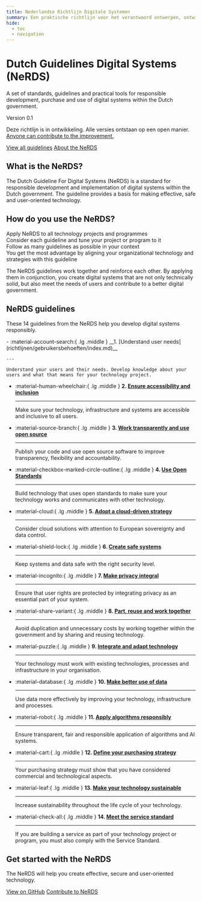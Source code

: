 ```yaml
---
title: Nederlandse Richtlijn Digitale Systemen
summary: Een praktische richtlijn voor het verantwoord ontwerpen, ontwikkelen en implementeren van digitale systemen binnen de Nederlandse overheid.
hide:
  - toc
  - navigation
---
```


<script>
// Landing page script
document.addEventListener('DOMContentLoaded', function() {
    // Initialize animations for landing page
    initLandingPage();
});

// Function to initialize landing page animations and interactive elements
function initLandingPage() {
    console.log("Landing page animations initialized");

    // Set animation order for principle cards
    const principleCards = document.querySelectorAll('.principle-card');
    principleCards.forEach((card, index) => {
        card.style.setProperty('--animation-order', index);
    });

    // Add smooth hover effects for all interactive elements
    const interactiveElements = document.querySelectorAll('.principle-card, .intro-card, .md-button, .version-badge');
    interactiveElements.forEach(el => {
        el.addEventListener('mouseenter', function() {
            this.style.transition = 'all 0.3s ease';
        });
    });

    // Add scroll animations
    const animatedElements = document.querySelectorAll('.hero-section, .intro-section, .principles-section, .cta-section');

    // Make all sections visible initially to fix any display issues
    animatedElements.forEach(el => {
        el.style.opacity = '1';
        el.style.transform = 'translateY(0)';
        el.classList.add('visible');
    });

    // Check if the IntersectionObserver API is available
    if ('IntersectionObserver' in window) {
        const observerOptions = {
            root: null,
            rootMargin: '0px',
            threshold: 0.1
        };

        const observer = new IntersectionObserver((entries) => {
            entries.forEach(entry => {
                if (entry.isIntersecting) {
                    entry.target.classList.add('visible');
                    observer.unobserve(entry.target);
                }
            });
        }, observerOptions);

        animatedElements.forEach(el => {
            observer.observe(el);
        });
    }
}
</script>

<div class="hero-section">
  <h1>Dutch Guidelines Digital Systems <span class="nerds-acronym">(NeRDS)</span></h1>
  <p class="hero-subtitle">A set of standards, guidelines and practical tools for responsible development, purchase and use of digital systems within the Dutch government.</p>

  <div class="version-badge">
    <span class="version-label">Version 0.1</span>
    <div class="hover-info">
      <p>Deze richtlijn is in ontwikkeling. Alle versies ontstaan op een open manier. <a href="Over-NeRDS/CONTRIBUTING/">Anyone can contribute to the improvement.</a></p>
    </div>
  </div>

  <div class="hero-cta">
    <a href="richtlijnen/" class="md-button md-button--primary">View all guidelines</a>
    <a href="Over-NeRDS/" class="md-button md-button--secondary">About the NeRDS</a>
  </div>
</div>

<div class="intro-section">
  <div class="intro-card">
    <h2>What is the NeRDS?</h2>
    <p>The Dutch Guideline For Digital Systems (NeRDS) is a standard for responsible development and implementation of digital systems within the Dutch government. The guideline provides a basis for making effective, safe and user-oriented technology.</p>
  </div>

  <div class="intro-card">
    <h2>How do you use the NeRDS?</h2>
    <div class="feature-list">
      <div class="feature-item">Apply NeRDS to all technology projects and programmes</div>
      <div class="feature-item">Consider each guideline and tune your project or program to it</div>
      <div class="feature-item">Follow as many guidelines as possible in your context</div>
      <div class="feature-item">You get the most advantage by aligning your organizational technology and strategies with this guideline</div>
    </div>
    <p>The NeRDS guidelines work together and reinforce each other. By applying them in conjunction, you create digital systems that are not only technically solid, but also meet the needs of users and contribute to a better digital government.</p>
  </div>
</div>

<div class="principles-section">
  <h2>NeRDS guidelines</h2>
  <p class="principles-description">These 14 guidelines from the NeRDS help you develop digital systems responsibly.</p>
</div>

<div class="grid cards" markdown>
- :material-account-search:{ .lg .middle } __1. [Understand user needs](richtlijnen/gebruikersbehoeften/index.md)__

    ---

    Understand your users and their needs. Develop knowledge about your users and what that means for your technology project.

- :material-human-wheelchair:{ .lg .middle } __2. [Ensure accessibility and inclusion](richtlijnen/toegankelijkheid/index.md)__

    ---

    Make sure your technology, infrastructure and systems are accessible and inclusive to all users.

- :material-source-branch:{ .lg .middle } __3. [Work transparently and use open source](richtlijnen/open-source/index.md)__

    ---

    Publish your code and use open source software to improve transparency, flexibility and accountability.

- :material-checkbox-marked-circle-outline:{ .lg .middle } __4. [Use Open Standards](richtlijnen/open-standaarden/index.md)__

    ---

    Build technology that uses open standards to make sure your technology works and communicates with other technology.

- :material-cloud:{ .lg .middle } __5. [Adopt a cloud-driven strategy](richtlijnen/cloud/index.md)__

    ---

    Consider cloud solutions with attention to European sovereignty and data control.

- :material-shield-lock:{ .lg .middle } __6. [Create safe systems](richtlijnen/veiligheid/index.md)__

    ---

    Keep systems and data safe with the right security level.

- :material-incognito:{ .lg .middle } __7. [Make privacy integral](richtlijnen/privacy/index.md)__

    ---

    Ensure that user rights are protected by integrating privacy as an essential part of your system.

- :material-share-variant:{ .lg .middle } __8. [Part, reuse and work together](richtlijnen/samenwerking/index.md)__

    ---

    Avoid duplication and unnecessary costs by working together within the government and by sharing and reusing technology.

- :material-puzzle:{ .lg .middle } __9. [Integrate and adapt technology](richtlijnen/integratie/index.md)__

    ---

    Your technology must work with existing technologies, processes and infrastructure in your organisation.

- :material-database:{ .lg .middle } __10. [Make better use of data](richtlijnen/data/index.md)__

    ---

    Use data more effectively by improving your technology, infrastructure and processes.

- :material-robot:{ .lg .middle } __11. [Apply algorithms responsibly](richtlijnen/algoritmen/index.md)__

    ---

    Ensure transparent, fair and responsible application of algorithms and AI systems.

- :material-cart:{ .lg .middle } __12. [Define your purchasing strategy](richtlijnen/inkoop/index.md)__

    ---

    Your purchasing strategy must show that you have considered commercial and technological aspects.

- :material-leaf:{ .lg .middle } __13. [Make your technology sustainable](richtlijnen/duurzaamheid/index.md)__

    ---

    Increase sustainability throughout the life cycle of your technology.

- :material-check-all:{ .lg .middle } __14. [Meet the service standard](richtlijnen/servicestandaard/index.md)__

    ---

    If you are building a service as part of your technology project or program, you must also comply with the Service Standard.

</div>

<div class="cta-section">
  <h2>Get started with the NeRDS</h2>
  <p>The NeRDS will help you create effective, secure and user-oriented technology.</p>
  <div class="cta-buttons">
    <a href="https://github.com/MinBZK/NeRDS" class="md-button md-button--primary">View on GitHub</a>
    <a href="Over-NeRDS/CONTRIBUTING/" class="md-button md-button--secondary">Contribute to NeRDS</a>
  </div>
</div>
